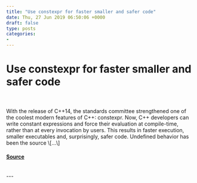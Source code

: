 ```yaml
---
title: "Use constexpr for faster smaller and safer code"
date: Thu, 27 Jun 2019 06:50:06 +0000
draft: false
type: posts
categories: 
- 
---
```

# Use constexpr for faster smaller and safer code

<br/>

<br/>
With the release of C++14, the standards committee strengthened one of the coolest modern features of C++: constexpr. Now, C++ developers can write constant expressions and force their evaluation at compile-time, rather than at every invocation by users. This results in faster execution, smaller executables and, surprisingly, safer code. Undefined behavior has been the source \[…\]

#### [Source](https://blog.trailofbits.com/2019/06/27/use-constexpr-for-faster-smaller-and-safer-code/)

<br/>
---
